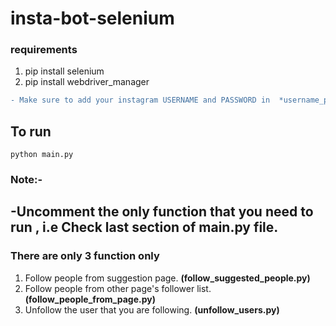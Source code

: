 # insta-bot-selenium

### requirements
1. pip install selenium
2. pip install webdriver_manager

```diff
- Make sure to add your instagram USERNAME and PASSWORD in  *username_password.py*  file.
```

## To run 
``` python main.py ```

### Note:-
-Uncomment the only function that you need to run , i.e Check last section of **main.py** file.
-

### There are only 3 function only
1. Follow people from suggestion page.  **(follow_suggested_people.py)**
2. Follow people from other page's follower list.  **(follow_people_from_page.py)**
3. Unfollow the user that you are following.  **(unfollow_users.py)**
